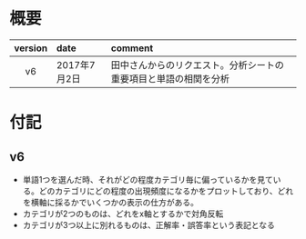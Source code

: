 # 概要
| version | date | comment |
| :-: | :- | :- |
| v6 | 2017年7月2日 | 田中さんからのリクエスト。分析シートの重要項目と単語の相関を分析|

# 付記
## v6
- 単語1つを選んだ時、それがどの程度カテゴリ毎に偏っているかを見ている。どのカテゴリにどの程度の出現頻度になるかをプロットしており、どれを横軸に採るかでいくつかの表示の仕方がある。
- カテゴリが2つのものは、どれをx軸とするかで対角反転
- カテゴリが3つ以上に別れるものは、正解率・誤答率という表記となる
